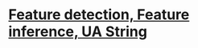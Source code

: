 # [Feature detection, Feature inference, UA String](https://velog.io/@chris/front-end-interview-handbook-js-2)
